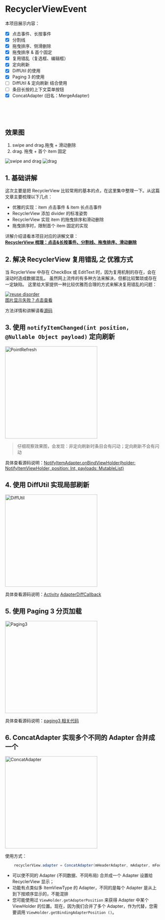 # RecyclerViewEvent

本项目展示内容：  
- [x] 点击事件、长按事件
- [x] 分割线
- [x] 拖曳排序、侧滑删除
- [x] 拖曳排序 & 首个固定
- [x] 复用错乱（复选框、编辑框）
- [x] 定向刷新
- [x] DiffUtil 的使用
- [x] Paging 3 的使用
- [ ] DiffUtil & 定向刷新 结合使用
- [ ] 条目长按的上下文菜单按钮
- [x] ConcatAdapter (旧名：MergeAdapter)

<br/><br/><br/>

## 效果图  

1. swipe and drag.拖曳 + 滑动删除
2. drag. 拖曳 + 首个 item 固定  

![swipe and drag](http://img.shedoor.net/github/recyclerviewevent/recy_swipanddrag.gif?imageView2/2/w/300) ![drag](http://img.shedoor.net/github/recyclerviewevent/recy_drag.gif?imageView2/2/w/300)  

## 1. 基础讲解

这次主要是把 RecyclerView 比较常用的基本的点，在这里集中整理一下。从这篇文章主要梳理以下几点：

* 优雅的实现：item 点击事件 & item 长点击事件
* RecyclerView 添加 divider 的标准姿势
* RecyclerView 实现 item 的拖曳排序和滑动删除
* 拖曳排序时，限制首个 item 固定的实现

详解介绍请看本项目对应的讲解文章：  
**[RecyclerView 梳理：点击&长按事件、分割线、拖曳排序、滑动删除](https://juejin.im/post/5a320ffcf265da43200342a3)**


## 2. 解决 RecyclerView 复用错乱 之 优雅方式

当 RcyclerView 中存在 CheckBox 或 EditText 时，因为复用机制的存在，会在滚动时造成数据混乱。
虽然网上流传的有多种方法来解决，但都比较繁琐或存在一定缺陷。
这里给大家提供一种比较优雅而合理的方式来解决复用错乱的问题：

[![reuse disorder](https://github.com/OCNYang/RecyclerViewEvent/blob/master/docs/recyclervieweventreuse_disorder.gif?raw=true)](http://img.shedoor.net/github/recyclervieweventreuse_disorder.gif)  
[图片显示失败？点击查看](http://img.shedoor.net/github/recyclervieweventreuse_disorder.gif)

方法详情和讲解请看[源码](https://github.com/OCNYang/RecyclerViewEvent/blob/master/app/src/main/java/com/ocnyang/recyclerviewevent/reuse_disorder/EleganceMethodActivity.kt)

## 3. 使用 `notifyItemChanged(int position, @Nullable Object payload)` 定向刷新

<img src="https://github.com/OCNYang/RecyclerViewEvent/blob/master/docs/PointRefresh.gif?raw=true" alt="PointRefresh" width="300">

> 仔细观察效果图，会发现：非定向刷新时条目会有闪动；定向刷新不会有闪动

具体查看源码说明：[NotifyItemAdapter.onBindViewHolder(holder: NotifyItemViewHolder, position: Int, payloads: MutableList<Any>)](https://github.com/OCNYang/RecyclerViewEvent/blob/master/app/src/main/java/com/ocnyang/recyclerviewevent/notify_item/NotifyItemActivity.kt)

## 4. 使用 DiffUtil 实现局部刷新
<img src="https://github.com/OCNYang/RecyclerViewEvent/blob/master/docs/DiffUtil.gif?raw=true" alt="DiffUtil" width="300">

具体查看源码说明：[Activity](https://github.com/OCNYang/RecyclerViewEvent/blob/master/app/src/main/java/com/ocnyang/recyclerviewevent/diff_util/DiffUtilActivity.kt)
[AdapterDiffCallback](https://github.com/OCNYang/RecyclerViewEvent/blob/master/app/src/main/java/com/ocnyang/recyclerviewevent/diff_util/AdapterDiffCallback.kt)

## 5. 使用 Paging 3 分页加载
<img src="https://github.com/OCNYang/RecyclerViewEvent/blob/master/docs/Paging3.gif?raw=true" alt="Paging3" width="300">

具体查看源码说明：[paging3 相关代码](https://github.com/OCNYang/RecyclerViewEvent/blob/master/app/src/main/java/com/ocnyang/recyclerviewevent/paging3)

## 6. ConcatAdapter 实现多个不同的 Adapter 合并成一个

<img src="https://github.com/OCNYang/RecyclerViewEvent/blob/master/docs/ConcatAdapter.gif?raw=true" alt="ConcatAdapter" width="300">

使用方式：
```java
    recyclerView.adapter = ConcatAdapter(mHeaderAdapter, mAdapter, mFooterAdapter)
```

* 可以使不同的 Adapter (不同数据、不同布局) 合并成一个 Adapter 设置给 RecyclerView 显示；
* 功能有点类似多 ItemViewType 的 Adapter，不同的是每个 Adapter 是从上到下按顺序显示的，不能混排
* 您可能使用过 `ViewHolder.getAdapterPosition` 来获得 Adapter 中某个 ViewHolder 的位置。现在，因为我们合并了多个 Adapter，作为代替，您需要调用 `ViewHolder.getBindingAdapterPosition ()`。
